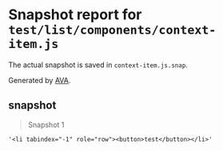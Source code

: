 # Snapshot report for `test/list/components/context-item.js`

The actual snapshot is saved in `context-item.js.snap`.

Generated by [AVA](https://ava.li).

## snapshot

> Snapshot 1

    '<li tabindex="-1" role="row"><button>test</button></li>'

